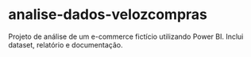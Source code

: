 # analise-dados-velozcompras
Projeto de análise de um e-commerce fictício utilizando Power BI. Inclui dataset, relatório e documentação.
